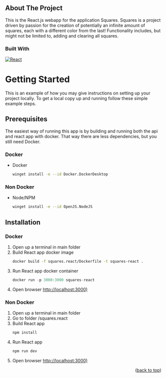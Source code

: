<!-- ABOUT THE PROJECT -->
## About The Project

This is the React.js webapp for the application Squares.
Squares is a project driven by passion for the creation of potentially an infinite amount of squares, each with a different color from the last!
Functionality includes, but might not be limited to, adding and clearing all squares.



### Built With

[![React][React.js]][React-url]

# Getting Started

This is an example of how you may give instructions on setting up your project locally.
To get a local copy up and running follow these simple example steps.

## Prerequisites

The easiest way of running this app is by building and running both the api and react app with docker.
That way there are less dependencies, but you still need Docker.

### Docker
* Docker
  ```sh
  winget install -e --id Docker.DockerDesktop
  ```
### Non Docker
* Node/NPM
  ```sh
  winget install -e --id OpenJS.NodeJS
  ```

## Installation

### Docker 
1. Open up a terminal in main folder
2. Build React app docker image
   ```sh
   docker build -f squares.react/Dockerfile -t squares-react .   
   ```
3. Run React app docker container
   ```js
   docker run -p 3000:3000 squares-react
   ```
4. Open browser [http://localhost:3000)](http://localhost:3000)

### Non Docker
1. Open up a terminal in main folder
2. Go to folder /squares.react
3. Build React app
   ```sh
   npm install
   ```
4. Run React app
   ```sh
   npm run dev
   ```
5. Open browser [http://localhost:3000)](http://localhost:3000)

<p align="right">(<a href="#readme-top">back to top</a>)</p>


[React.js]: https://img.shields.io/badge/React-20232A?style=for-the-badge&logo=react&logoColor=61DAFB
[React-url]: https://reactjs.org/
